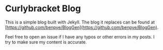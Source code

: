 # Curlybracket Blog

This is a simple blog built with Jekyll. The blog it replaces can be found at [https://github.com/benpye/BlogGen](https://github.com/benpye/BlogGen).

Feel free to open an issue if I have any typos or other errors in my posts. I try to make sure my content is accurate.